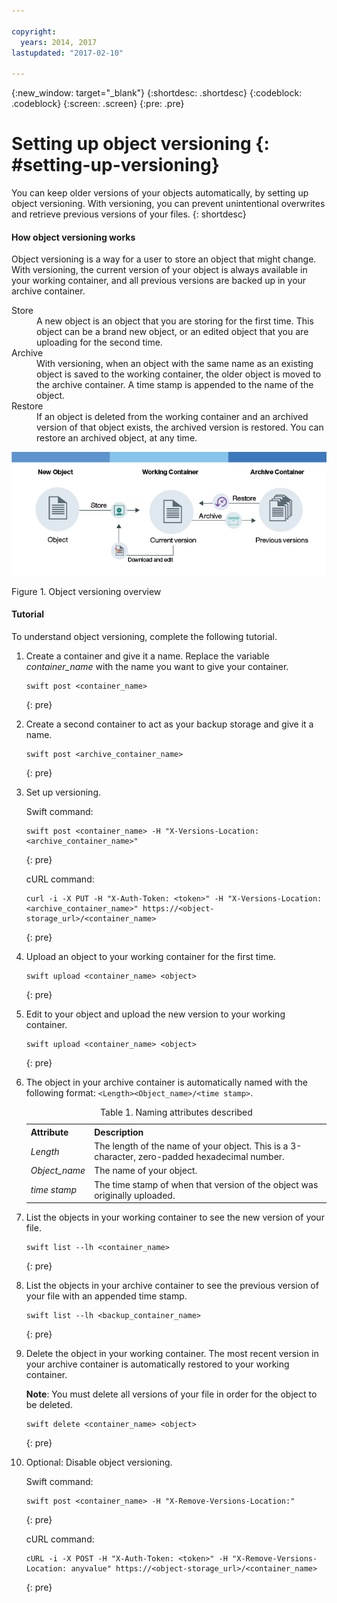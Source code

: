 ```yaml
---

copyright:
  years: 2014, 2017
lastupdated: "2017-02-10"

---
```

{:new_window: target="_blank"}
{:shortdesc: .shortdesc}
{:codeblock: .codeblock}
{:screen: .screen}
{:pre: .pre}


# Setting up object versioning {: #setting-up-versioning}

You can keep older versions of your objects automatically, by setting up object versioning. With versioning, you can prevent unintentional overwrites and retrieve previous versions of your files.
{: shortdesc}


#### How object versioning works

Object versioning is a way for a user to store an object that might change. With versioning, the current version of your object is always available in your working container, and all previous versions are backed up in your archive container.

<dl>
  <dt>Store</dt>
    <dd>A new object is an object that you are storing for the first time. This object can be a brand new object, or an edited object that you are uploading for the second time.</dd>
  <dt>Archive</dt>
    <dd>With versioning, when an object with the same name as an existing object is saved to the working container, the older object is moved to the archive container. A time stamp is appended to the name of the object.</dd>
  <dt>Restore</dt>
    <dd>If an object is deleted from the working container and an archived version of that object exists, the archived version is restored.  You can restore an archived object, at any time.</dd>
</dl>

![Object versioning overview](images/os_versioning.png)

Figure 1. Object versioning overview


#### Tutorial

To understand object versioning, complete the following tutorial.

1. Create a container and give it a name. Replace the variable *container_name* with the name you want to give your container.

    ```
    swift post <container_name>
    ```
    {: pre}

2. Create a second container to act as your backup storage and give it a name.

    ```
    swift post <archive_container_name>
    ```
    {: pre}

3. Set up versioning.

    Swift command:

    ```
    swift post <container_name> -H "X-Versions-Location: <archive_container_name>"
    ```
    {: pre}

    cURL command:

    ```
    curl -i -X PUT -H "X-Auth-Token: <token>" -H "X-Versions-Location:<archive_container_name>" https://<object-storage_url>/<container_name>
    ```
    {: pre}

4. Upload an object to your working container for the first time.

    ```
    swift upload <container_name> <object>
    ```
    {: pre}

5. Edit to your object and upload the new version to your working container.

    ```
    swift upload <container_name> <object>
    ```
    {: pre}

6.  The object in your archive container is automatically named with the following format: `<Length><Object_name>/<time stamp>`.
    <table>
    <caption> Table 1. Naming attributes described </caption>
      <tr>
        <th> Attribute </th>
        <th> Description </th>
      </tr>
      <tr>
        <td> <i> Length </i> </td>
        <td> The length of the name of your object. This is a 3-character, zero-padded hexadecimal number. </td>
      </tr>
      <tr>
        <td> <i> Object_name </i> </td>
        <td> The name of your object. </td>
      </tr>
      <tr>
        <td> <i> time stamp </i> </td>
        <td> The time stamp of when that version of the object was originally uploaded. </td>
      </tr>
    </table>

7. List the objects in your working container to see the new version of your file.

    ```
    swift list --lh <container_name>
    ```
    {: pre}

8. List the objects in your archive container to see the previous version of your file with an appended time stamp.

    ```
    swift list --lh <backup_container_name>
    ```
    {: pre}

9. Delete the object in your working container. The most recent version in your archive container is automatically restored to your working container.

    **Note**: You must delete all versions of your file in order for the object to be deleted.

    ```
    swift delete <container_name> <object>
    ```
    {: pre}

10. Optional: Disable object versioning.

    Swift command:

    ```
    swift post <container_name> -H "X-Remove-Versions-Location:"
    ```
    {: pre}

    cURL command:

    ```
    cURL -i -X POST -H "X-Auth-Token: <token>" -H "X-Remove-Versions-Location: anyvalue" https://<object-storage_url>/<container_name>
    ```
    {: pre}
